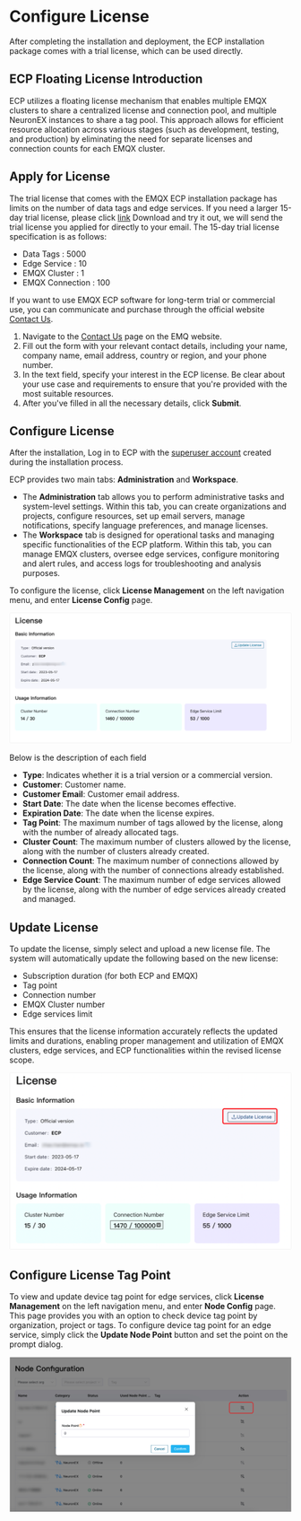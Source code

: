 # Configure License

After completing the installation and deployment, the ECP installation package comes with a trial license, which can be used directly.

## ECP Floating License Introduction

ECP utilizes a floating license mechanism that enables multiple EMQX clusters to share a centralized license and connection pool, and multiple NeuronEX instances to share a tag pool. This approach allows for efficient resource allocation across various stages (such as development, testing, and production) by eliminating the need for separate licenses and connection counts for each EMQX cluster. 

## Apply for License

The trial license that comes with the EMQX ECP installation package has limits on the number of data tags and edge services. If you need a larger 15-day trial license, please click [link](https://www.emqx.com/en/apply-licenses/emqx-ecp) Download and try it out, we will send the trial license you applied for directly to your email. The 15-day trial license specification is as follows:

- Data Tags : 5000
- Edge Service : 10
- EMQX Cluster : 1
- EMQX Connection : 100

If you want to use EMQX ECP software for long-term trial or commercial use, you can communicate and purchase through the official website [Contact Us](https://www.emqx.com/en/contact?product=emqx-ecp).

1. Navigate to the [Contact Us](https://www.emqx.com/en/contact?product=emqx-ecp) page on the EMQ website.
2. Fill out the form with your relevant contact details, including your name,  company name, email address, country or region, and your phone number. 
3. In the text field, specify your interest in the ECP license. Be clear about your use case and requirements to ensure that you're provided with the most suitable resources.
4. After you've filled in all the necessary details, click **Submit**.

## Configure License

After the installation, Log in to ECP with the [superuser account](./install_ecp_on_kubernetes.md#create-a-superuser) created during the installation process. 

ECP provides two main tabs: **Administration** and **Workspace**.

- The **Administration** tab allows you to perform administrative tasks and system-level settings. Within this tab, you can create organizations and projects, configure resources, set up email servers, manage notifications, specify language preferences, and manage licenses.
- The **Workspace** tab is designed for operational tasks and managing specific functionalities of the ECP platform. Within this tab, you can manage EMQX clusters, oversee edge services, configure monitoring and alert rules, and access logs for troubleshooting and analysis purposes. 

To configure the license, click **License Management** on the left navigation menu, and enter **License Config** page. 

<img src="./_assets/manager-license-info.png" alt="License" style="zoom:50%;" />

Below is the description of each field

- **Type**: Indicates whether it is a trial version or a commercial version.
- **Customer**: Customer name.
- **Customer Email**: Customer email address.
- **Start Date**: The date when the license becomes effective.
- **Expiration Date**: The date when the license expires.
- **Tag Point**: The maximum number of tags allowed by the license, along with the number of already allocated tags.
- **Cluster Count**: The maximum number of clusters allowed by the license, along with the number of clusters already created.
- **Connection Count**: The maximum number of connections allowed by the license, along with the number of connections already established.
- **Edge Service Count**: The maximum number of edge services allowed by the license, along with the number of edge services already created and managed.

## Update License

To update the license, simply select and upload a new license file. The system will automatically update the following based on the new license:

- Subscription duration (for both ECP and EMQX) 
- Tag point
- Connection number
- EMQX Cluster number
- Edge services limit

This ensures that the license information accurately reflects the updated limits and durations, enabling proper management and utilization of EMQX clusters, edge services, and ECP functionalities within the revised license scope.

<img src="./_assets/manager-license-update.png" alt="license-update" style="zoom:50%;" />

## Configure License Tag Point

To view and update device tag point for edge services, click **License Management** on the left navigation menu, and enter **Node Config** page. This page provides you with an option to check device tag point by organization, project or tags. To configure device tag point for an edge service, simply click the **Update Node Point** button and set the point on the prompt dialog.

![license-tag](./_assets/allocate-license-tag.png)